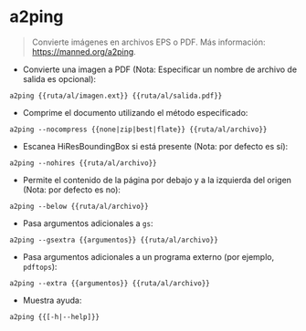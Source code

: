 # a2ping

> Convierte imágenes en archivos EPS o PDF.
> Más información: <https://manned.org/a2ping>.

- Convierte una imagen a PDF (Nota: Especificar un nombre de archivo de salida es opcional):

`a2ping {{ruta/al/imagen.ext}} {{ruta/al/salida.pdf}}`

- Comprime el documento utilizando el método especificado:

`a2ping --nocompress {{none|zip|best|flate}} {{ruta/al/archivo}}`

- Escanea HiResBoundingBox si está presente (Nota: por defecto es sí):

`a2ping --nohires {{ruta/al/archivo}}`

- Permite el contenido de la página por debajo y a la izquierda del origen (Nota: por defecto es no):

`a2ping --below {{ruta/al/archivo}}`

- Pasa argumentos adicionales a `gs`:

`a2ping --gsextra {{argumentos}} {{ruta/al/archivo}}`

- Pasa argumentos adicionales a un programa externo (por ejemplo, `pdftops`):

`a2ping --extra {{argumentos}} {{ruta/al/archivo}}`

- Muestra ayuda:

`a2ping {{[-h|--help]}}`
